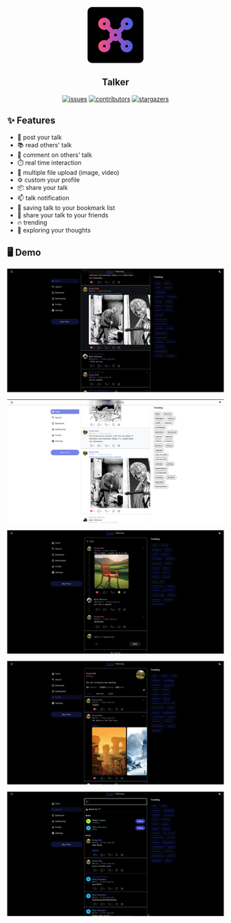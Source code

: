 <!-- # Talker 

## what is Talker?
is a conversation platform to connect through people  -->

<div align="center">
    <!-- <a href="https://github.com/asfung/TClient">
        <img src="docs/images/TALKER_TRANSPARENT.png" alt="Logo" width="130" height="130">
    </a> -->
    <a href="https://github.com/asfung/TClient">
        <img src="docs/images/TALKER_PART2_BLACK.png" alt="Logo" width="130" height="130" style="border-radius: 10px;">
    </a>
    <!-- <a href="https://github.com/asfung/TClient">
        <img src="docs/images/TALKER_PART2_WHITE.png" alt="Logo" width="130" height="130" style="border-radius: 15px;">
    </a> -->
    <h2 align="center">Talker</h2>
    <a href="https://github.com/asfung/TClient/issues"><img src="https://img.shields.io/github/issues/asfung/tclient" alt="issues"></a>
    <a href="https://github.com/asfung/TClient/graphs/contributors"><img src="https://img.shields.io/github/contributors/asfung/TClient?color=coral" alt="contributors"></a>
    <a href="https://github.com/asfung/TClient/stargazers"><img src="https://img.shields.io/github/stars/asfung/TClient" alt="stargazers"></a>
    

</div>

## ✨ Features 
- 📝 post your talk
- 📚 read others' talk
- 💬 comment on others' talk
- ⏱️  real time interaction
- 📩 multiple file upload (image, video)
- ⚙️  custom your profile
- 📦 share your talk
- 📫 talk notification
- 📒 saving talk to your bookmark list
- 🔁 share your talk to your friends
- 🔥 trending 
- 🔎 exploring your thoughts

## 🖥️ Demo
<div align="center">
    <!-- <p><img src="https://github.com/asfung/TClient/blob/main/docs/images/home.png?raw=true"/></p> -->
    <!-- <p><img src="https://github.com/asfung/TClient/blob/main/docs/images/home_feed-1_dark.png?raw=true"/></p> -->
    <p><img src="https://github.com/asfung/TClient/blob/main/docs/images/home_feed-2_dark.png?raw=true"/></p>
    <p><img src="https://github.com/asfung/TClient/blob/main/docs/images/home_feed-1_light.png?raw=true"/></p>
    <p><img src="https://github.com/asfung/TClient/blob/main/docs/images/post_1.png?raw=true"/></p>
    <p><img src="https://github.com/asfung/TClient/blob/main/docs/images/profile.png?raw=true"/></p>
    <p><img src="https://github.com/asfung/TClient/blob/main/docs/images/search.png?raw=true"/></p>
</div>

<!-- [Talker's Notification](https://github.com/asfung/TClient/tree/main/docs/images/notification.png) -->

<!-- [Talker's Explore](https://github.com/asfung/TClient/tree/main/docs/images/explore.png) -->

